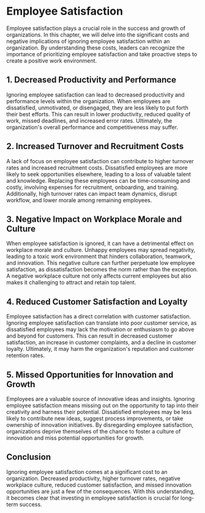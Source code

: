 Employee Satisfaction
======================================================

Employee satisfaction plays a crucial role in the success and growth of organizations. In this chapter, we will delve into the significant costs and negative implications of ignoring employee satisfaction within an organization. By understanding these costs, leaders can recognize the importance of prioritizing employee satisfaction and take proactive steps to create a positive work environment.

**1. Decreased Productivity and Performance**
---------------------------------------------

Ignoring employee satisfaction can lead to decreased productivity and performance levels within the organization. When employees are dissatisfied, unmotivated, or disengaged, they are less likely to put forth their best efforts. This can result in lower productivity, reduced quality of work, missed deadlines, and increased error rates. Ultimately, the organization's overall performance and competitiveness may suffer.

**2. Increased Turnover and Recruitment Costs**
-----------------------------------------------

A lack of focus on employee satisfaction can contribute to higher turnover rates and increased recruitment costs. Dissatisfied employees are more likely to seek opportunities elsewhere, leading to a loss of valuable talent and knowledge. Replacing these employees can be time-consuming and costly, involving expenses for recruitment, onboarding, and training. Additionally, high turnover rates can impact team dynamics, disrupt workflow, and lower morale among remaining employees.

**3. Negative Impact on Workplace Morale and Culture**
------------------------------------------------------

When employee satisfaction is ignored, it can have a detrimental effect on workplace morale and culture. Unhappy employees may spread negativity, leading to a toxic work environment that hinders collaboration, teamwork, and innovation. This negative culture can further perpetuate low employee satisfaction, as dissatisfaction becomes the norm rather than the exception. A negative workplace culture not only affects current employees but also makes it challenging to attract and retain top talent.

**4. Reduced Customer Satisfaction and Loyalty**
------------------------------------------------

Employee satisfaction has a direct correlation with customer satisfaction. Ignoring employee satisfaction can translate into poor customer service, as dissatisfied employees may lack the motivation or enthusiasm to go above and beyond for customers. This can result in decreased customer satisfaction, an increase in customer complaints, and a decline in customer loyalty. Ultimately, it may harm the organization's reputation and customer retention rates.

**5. Missed Opportunities for Innovation and Growth**
-----------------------------------------------------

Employees are a valuable source of innovative ideas and insights. Ignoring employee satisfaction means missing out on the opportunity to tap into their creativity and harness their potential. Dissatisfied employees may be less likely to contribute new ideas, suggest process improvements, or take ownership of innovation initiatives. By disregarding employee satisfaction, organizations deprive themselves of the chance to foster a culture of innovation and miss potential opportunities for growth.

**Conclusion**
--------------

Ignoring employee satisfaction comes at a significant cost to an organization. Decreased productivity, higher turnover rates, negative workplace culture, reduced customer satisfaction, and missed innovation opportunities are just a few of the consequences. With this understanding, it becomes clear that investing in employee satisfaction is crucial for long-term success.
